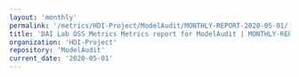 ```yaml
---
layout: 'monthly'
permalink: '/metrics/HDI-Project/ModelAudit/MONTHLY-REPORT-2020-05-01/'
title: 'DAI Lab OSS Metrics Metrics report for ModelAudit | MONTHLY-REPORT-2020-05-01'
organization: 'HDI-Project'
repository: 'ModelAudit'
current_date: '2020-05-01'
---
```

